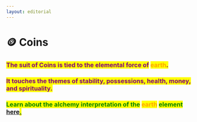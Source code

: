 ```yaml
---
layout: editorial
---
```


# 🪙 Coins



### <mark style="color:purple;"></mark>

### <mark style="color:purple;">The suit of Coins is tied to the elemental force of</mark> <mark style="color:orange;">earth</mark><mark style="color:purple;">.</mark>&#x20;

### <mark style="color:purple;">It touches the themes of stability, possessions, health, money, and spirituality.</mark>

<mark style="color:purple;"></mark>

### <mark style="color:green;">Learn about the alchemy interpretation of the</mark> <mark style="color:orange;">earth</mark> <mark style="color:green;">element</mark> [here<mark style="color:green;">.</mark>](../../../../../alchemy/the-usdchoice-of-alchemy/undefined-4/the-four-elements/terra.md)<mark style="color:green;"></mark>

<mark style="color:purple;"></mark>

<mark style="color:green;"></mark>
